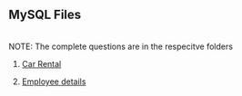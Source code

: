 ## MySQL Files
<br>
NOTE: The complete questions are in the respecitve folders

<br>

1. [Car Rental](MySQL\car-rental-database)

2. [Employee details](MySQL\employee-details)